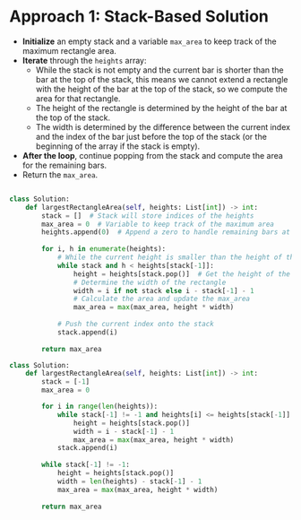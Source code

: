
# Approach 1: Stack-Based Solution

- **Initialize** an empty stack and a variable `max_area` to keep track of the maximum rectangle area.
- **Iterate** through the `heights` array:
    - While the stack is not empty and the current bar is shorter than the bar at the top of the stack, this means we cannot extend a rectangle with the height of the bar at the top of the stack, so we compute the area for that rectangle.
    - The height of the rectangle is determined by the height of the bar at the top of the stack.
    - The width is determined by the difference between the current index and the index of the bar just before the top of the stack (or the beginning of the array if the stack is empty).
- **After the loop**, continue popping from the stack and compute the area for the remaining bars.
- Return the `max_area`.


```python

class Solution:
    def largestRectangleArea(self, heights: List[int]) -> int:
        stack = []  # Stack will store indices of the heights
        max_area = 0  # Variable to keep track of the maximum area
        heights.append(0)  # Append a zero to handle remaining bars at the end
        
        for i, h in enumerate(heights):
            # While the current height is smaller than the height of the bar at the top of the stack
            while stack and h < heights[stack[-1]]:
                height = heights[stack.pop()]  # Get the height of the rectangle
                # Determine the width of the rectangle
                width = i if not stack else i - stack[-1] - 1
                # Calculate the area and update the max_area
                max_area = max(max_area, height * width)
            
            # Push the current index onto the stack
            stack.append(i)
        
        return max_area


```


```python
class Solution:
    def largestRectangleArea(self, heights: List[int]) -> int:
        stack = [-1]
        max_area = 0

        for i in range(len(heights)):
            while stack[-1] != -1 and heights[i] <= heights[stack[-1]]:
                height = heights[stack.pop()]
                width = i - stack[-1] - 1
                max_area = max(max_area, height * width)
            stack.append(i)
        
        while stack[-1] != -1:
            height = heights[stack.pop()]
            width = len(heights) - stack[-1] - 1
            max_area = max(max_area, height * width)
        
        return max_area


```